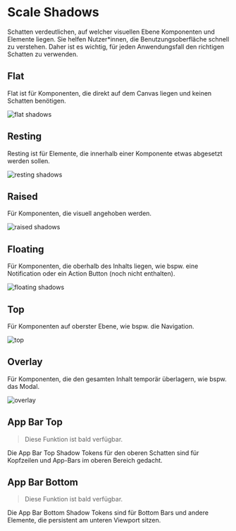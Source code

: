 # Scale Shadows

Schatten verdeutlichen, auf welcher visuellen Ebene Komponenten und Elemente liegen. Sie helfen Nutzer\*innen, die Benutzungsoberfläche schnell zu verstehen. Daher ist es wichtig, für jeden Anwendungsfall den richtigen Schatten zu verwenden.

## Flat

Flat ist für Komponenten, die direkt auf dem Canvas liegen und keinen Schatten benötigen.

![flat shadows](assets/shadows-flat.png)

## Resting

Resting ist für Elemente, die innerhalb einer Komponente etwas abgesetzt werden sollen.

![resting shadows](assets/shadows-resting.png)

## Raised

Für Komponenten, die visuell angehoben werden.

![raised shadows](assets/shadows-raised.png)

## Floating

Für Komponenten, die oberhalb des Inhalts liegen, wie bspw. eine Notification oder ein Action Button (noch nicht enthalten).

![floating shadows](assets/shadows-floating.png)

## Top

Für Komponenten auf oberster Ebene, wie bspw. die Navigation.

![top](assets/shadows-top.png)

## Overlay

Für Komponenten, die den gesamten Inhalt temporär überlagern, wie bspw. das Modal.

![overlay](assets/shadows-overlay.png)

## App Bar Top

> Diese Funktion ist bald verfügbar.

Die App Bar Top Shadow Tokens für den oberen Schatten sind für Kopfzeilen und App-Bars im oberen Bereich gedacht.

## App Bar Bottom

> Diese Funktion ist bald verfügbar.

Die App Bar Bottom Shadow Tokens sind für Bottom Bars und andere Elemente, die persistent am unteren Viewport sitzen.
